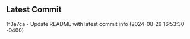 
## Latest Commit
1f3a7ca - Update README with latest commit info (2024-08-29 16:53:30 -0400) <Yunxi-Zhou>
